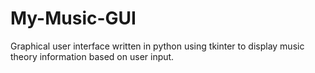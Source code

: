 # My-Music-GUI
Graphical user interface written in python using tkinter to display music theory information based on user input.
